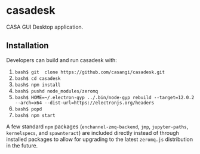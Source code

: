 # casadesk

CASA GUI Desktop application.

## Installation

Developers can build and run casadesk with:

1.  `bash$ git  clone https://github.com/casangi/casadesk.git`
1.  `bash$ cd casadesk`
1.  `bash$ npm install`
1.  `bash$ pushd node_modules/zeromq`
1.  `bash$ HOME=~/.electron-gyp ../.bin/node-gyp rebuild --target=12.0.2 --arch=x64 --dist-url=https://electronjs.org/headers`
1.  `bash$ popd`
1.  `bash$ npm start`

A few standard `npm` packages (`enchannel-zmq-backend`, `jmp`, `jupyter-paths`, `kernelspecs`, and `spawnteract`) are included directly instead of through installed packages to allow for upgrading to the latest `zeromq.js` distribution in the future.
